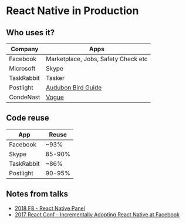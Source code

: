 # React Native in Production

## Who uses it?

| Company | Apps |
|-|-|
| Facebook | Marketplace, Jobs, Safety Check etc | 
| Microsoft | Skype | 
| TaskRabbit | Tasker | 
| Postlight | [Audubon Bird Guide](https://itunes.apple.com/us/app/audubon-bird-guide/id333227386?mt=8) | 
| CondeNast | [Vogue](https://itunes.apple.com/us/app/vogue/id1087973225?mt=8) | 

## Code reuse

| App | Reuse |
|-|-|
| Facebook | ~93% | 
| Skype | 85-90% | 
| TaskRabbit | ~86% | 
| Postlight | 90-95% | 

## Notes from talks
* [2018 F8 - React Native Panel](https://github.com/sheshbabu/react-native-in-production/blob/master/2018-f8-react-native-panel.md)
* [2017 React Conf - Incrementally Adopting React Native at Facebook](https://github.com/sheshbabu/react-native-in-production/blob/master/2017-react-conf-fb-incremental-adoption.md)
